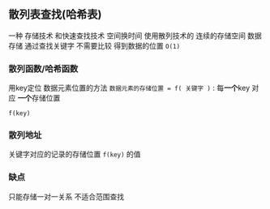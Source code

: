 ##  散列表查找(哈希表)
一种 存储技术 和快速查找技术
空间换时间
使用散列技术的 连续的存储空间 数据存储
通过查找关键字 不需要比较 得到数据的位置
`O(1)` 


###   散列函数/哈希函数
用key定位 数据元素位置的方法
`数据元素的存储位置 = f( 关键字 )` : 每**一个**key 对应 **一个**存储位置
```shell
f(key) 
```


###   散列地址 
关键字对应的记录的存储位置
`f(key)` 的值



###   缺点
只能存储一对一关系
不适合范围查找
